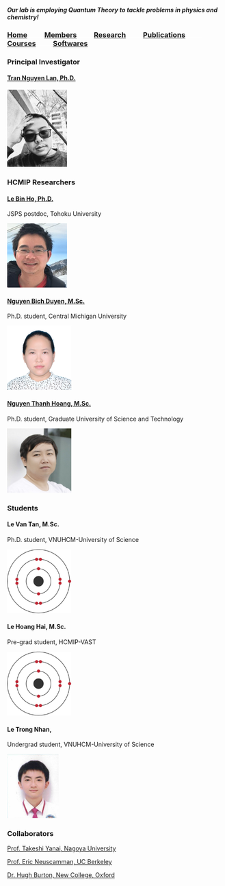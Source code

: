 **_Our lab is employing Quantum Theory to tackle problems in physics and chemistry!_**
  
### [Home](index.md)<img src="test_space.png" width="40" height="1">[**Members**](members.md)<img src="test_space.png" width="40" height="1">[Research](research.md)<img src="test_space.png" width="40" height="1">[Publications](Publications)<img src="test_space.png" width="40" height="1">[Courses](courses.md)<img src="test_space.png" width="40" height="1">[Softwares](softwares.md)

### **Principal Investigator**
#### [Tran Nguyen Lan, Ph.D.](LanTran_CV_0421.pdf)

<img src="Lan2.jpg" width="140" height="180">

### **HCMIP Researchers**
#### [Le Bin Ho, Ph.D.](DrLeBinHo-CV.pdf)

JSPS postdoc, Tohoku University

<img src="BinHo.jpg" width="140" height="150">

#### [Nguyen Bich Duyen, M.Sc.](NguyenBichDuyen-EN.pdf)

Ph.D. student, Central Michigan University

<img src="Duyen.jpg" width="150" height="150">

#### [Nguyen Thanh Hoang, M.Sc.](NguyenThanhHoang-CV.pdf)

Ph.D. student, Graduate University of Science and Technology

<img src="Hoang.jpg" width="150" height="150">

### **Students**

#### Le Van Tan, M.Sc. 

Ph.D. student, VNUHCM-University of Science

<img src="Tan2.jpg" width="150" height="150">

#### Le Hoang Hai, M.Sc. 

Pre-grad student, HCMIP-VAST

<img src="Hai2.jpg" width="150" height="150">

#### Le Trong Nhan, 

Undergrad student, VNUHCM-University of Science

<img src="Nhan.jpg" width="120" height="150">
  
### **Collaborators**
  [Prof. Takeshi Yanai, Nagoya University](https://www.iaqms.org/members/yanai.php)

  [Prof. Eric Neuscamman, UC Berkeley](https://neuscammanlab.com/)

  [Dr. Hugh Burton, New College, Oxford](https://www.hughburton.com/)
